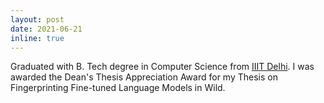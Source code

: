 ```yaml
---
layout: post
date: 2021-06-21
inline: true
---
```


Graduated with B. Tech degree in Computer Science from <a href="https://iiitd.ac.in/">IIIT Delhi</a>. I was awarded the Dean's Thesis Appreciation Award for my Thesis on Fingerprinting Fine-tuned Language Models in Wild.